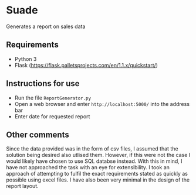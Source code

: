 # Suade
Generates a report on sales data

## Requirements
* Python 3
* Flask (https://flask.palletsprojects.com/en/1.1.x/quickstart/)

## Instructions for use
* Run the file ```ReportGenerator.py```
* Open a web browser and enter ```http://localhost:5000/``` into the address bar
* Enter date for requested report

## Other comments
Since the data provided was in the form of csv files, I assumed that the solution being desired also utlised them. However, if this were not the case I would likely have chosen to use SQL databse instead. With this in mind, I have not approached the task with an eye for extensibility. I took an approach of attempting to fulfil the exact requirements stated as quickly as possible using excel files. I have also been very minimal in the design of the report layout. 
